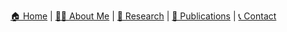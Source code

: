 [🏠 Home](index.md) | [👨‍🎓 About Me](about.md) | [🔬 Research](research.md) | [📜 Publications](publications.md) | [📞 Contact](contact.md)
